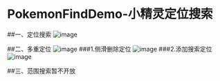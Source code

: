 # PokemonFindDemo-小精灵定位搜索
##一、定位搜索
![image](https://github.com/asqq131/PokemonFindDemo/blob/master/image1.png)

##二、多重定位
![image](https://github.com/asqq131/PokemonFindDemo/blob/master/image2.png)
###1.侧滑删除定位
![image](https://github.com/asqq131/PokemonFindDemo/blob/master/image3.png)
###2.添加搜索定位
![image](https://github.com/asqq131/PokemonFindDemo/blob/master/image4.png)

##三、范围搜索暂不开放
